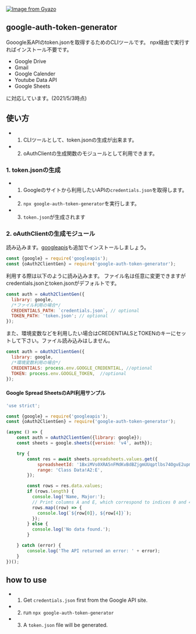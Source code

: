 
[![Image from Gyazo](https://i.gyazo.com/92b73b1253594a5c39761079492cb9da.gif)](https://gyazo.com/92b73b1253594a5c39761079492cb9da)

## google-auth-token-generator

Gooogle系APIのtoken.jsonを取得するためのCLIツールです。
npx経由で実行すればインストール不要です。

* Google Drive
* Gmail
* Google Calender
* Youtube Data API
* Google Sheets

に対応しています。(2021/5/3時点)

## 使い方

* 1. CLIツールとして、token.jsonの生成が出来ます。
* 2. oAuthClientの生成関数のモジュールとして利用できます。

### 1. token.jsonの生成 

* 1. Googleのサイトから利用したいAPIの`credentials.json`を取得します。
* 2. `npx google-auth-token-generator`を実行します。
* 3. `token.json`が生成されます

### 2. oAuthClientの生成モジュール

読み込みます。[googleapis](https://github.com/googleapis/google-api-nodejs-client)も追加でインストールしましょう。

```js
const {google} = require('googleapis');
const {oAuth2ClientGen} = require('google-auth-token-generator');
```

利用する際は以下のように読み込みます。
ファイル名は任意に変更できますがcredentials.jsonとtoken.jsonがデフォルトです。

```js
const auth = oAuth2ClientGen({
  library: google,
  /*ファイル利用の場合*/
  CREDENTIALS_PATH: `credentials.json`, // optional
  TOKEN_PATH: 'token.json'; // optional
});
```

また、環境変数などを利用したい場合はCREDENTIALSとTOKENのキーにセットして下さい。ファイル読み込みはしません。

```js
const auth = oAuth2ClientGen({
  library: google,
  /*環境変数利用の場合*/
  CREDENTIALS: process.env.GOOGLE_CREDENTIAL, //optional
  TOKEN: process.env.GOOGLE_TOKEN,  //optional
});
```

#### Google Spread SheetsのAPI利用サンプル

```js
'use strict';

const {google} = require('googleapis');
const {oAuth2ClientGen} = require('google-auth-token-generator');

(async () => {
    const auth = oAuth2ClientGen({library: google});
    const sheets = google.sheets({version: 'v4', auth});

    try {
        const res = await sheets.spreadsheets.values.get({
            spreadsheetId: '1BxiMVs0XRA5nFMdKvBdBZjgmUUqptlbs74OgvE2upms',
            range: 'Class Data!A2:E',
        });

        const rows = res.data.values;
        if (rows.length) {
          console.log('Name, Major:');
          // Print columns A and E, which correspond to indices 0 and 4.
          rows.map((row) => {
            console.log(`${row[0]}, ${row[4]}`);
          });
        } else {
          console.log('No data found.');
        }

    } catch (error) {
        console.log('The API returned an error: ' + error);
    }
})();
```

## how to use

* 1. Get `credentials.json` first from the Google API site.
* 2. run `npx google-auth-token-generator`
* 3. A `token.json` file will be generated.

